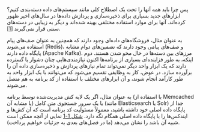 پس چرا باید همه آنها را تحت یک اصطلاح کلی مانند سیستم‌های داده دسته‌بندی کنیم؟ ابزارهای جدید بسیاری برای ذخیره‌سازی و پردازش داده‌ها در سال‌های اخیر ظهور کرده‌اند. آنها برای موارد استفاده مختلفی بهینه شده‌اند و دیگر به زیبایی در دسته‌های سنتی قرار نمی‌گیرند
[[1](ch01.html#Stonebraker2005ux)].
 
به عنوان مثال، فروشگاه‌های داده‌ای وجود دارند که همچنین به عنوان صف‌های پیام استفاده می‌شوند (Redis)، و صف‌های پیامی وجود دارند که تضمین‌های دوام مشابه پایگاه داده دارند (Apache Kafka). مرزهای بین دسته‌ها در حال محو شدن هستند. دوم اینکه، به طور فزاینده‌ای بسیاری از برنامه‌ها اکنون نیازمندی‌هایی چنان دشوار یا گسترده دارند که یک ابزار واحد دیگر نمی‌تواند تمام نیازهای پردازش و ذخیره‌سازی داده آن را برآورده سازد. در عوض، کار به وظایفی تقسیم می‌شود که می‌توانند با یک ابزار واحد به طور کارآمد انجام شوند، و آن ابزارهای مختلف با استفاده از کد برنامه به هم متصل می‌شوند.
 
به عنوان مثال، اگر یک لایه کش مدیریت‌شده توسط برنامه (با استفاده از Memcached یا مشابه آن) یا یک سرور جستجوی متن کامل (مانند Elasticsearch یا Solr) جدا از پایگاه داده اصلی خود داشته باشید، معمولاً مسئولیت کد برنامه است که آن کش‌ها و ایندکس‌ها را با پایگاه داده اصلی همگام نگه دارد. [شکل 1-1](#fig_introduction_composite) نمایی از آنچه ممکن است شبیه آن باشد را نشان می‌دهد (ما در فصل‌های بعدی به جزئیات خواهیم پرداخت). 